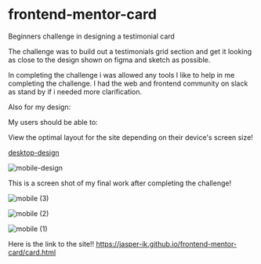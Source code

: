 # frontend-mentor-card
Beginners challenge in designing a testimonial card


The challenge was to build out a testimonials grid section and get it looking as close to the design shown on figma and sketch as possible.

In completing the challenge i was allowed any tools I like to help in me completing the challenge. I had the web and frontend community on slack as stand by if i needed more clarification.

Also for my design:

My users should be able to:

View the optimal layout for the site depending on their device's screen size!

[desktop-design](https://user-images.githubusercontent.com/98228085/171516532-5eec7461-c05a-428b-ab79-e743481bddef.jpg)

![mobile-design](https://user-images.githubusercontent.com/98228085/171516559-db523b1f-636e-4004-a539-14609e072d93.jpg)


This is a screen shot of my final work after completing the challenge!


![mobile (3)](https://user-images.githubusercontent.com/98228085/171516937-f0fb9688-654f-4d52-a1e1-ff12fef6ba8e.png)

![mobile (2)](https://user-images.githubusercontent.com/98228085/171516958-4bef65f9-321a-43dd-a609-95d3d60ec4a8.png)

![mobile (1)](https://user-images.githubusercontent.com/98228085/171516988-8fc1337a-104e-4cbe-a085-aea0739445c7.png)


Here is the link to the site!!
https://jasper-ik.github.io/frontend-mentor-card/card.html
